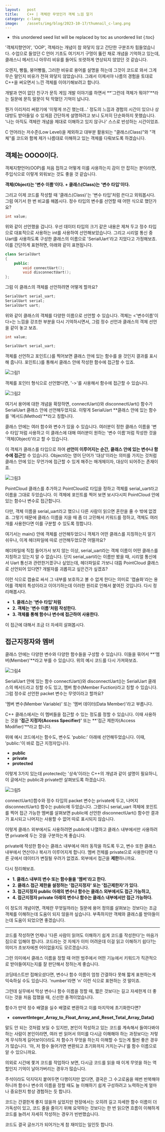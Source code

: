 ```yaml
---
layout:   post
title:    C++ | 객체란 무엇인가 객체 느낌 알기
category: c-lang
image:    /assets/img/blog/2023-10-17/thumnail_c-lang.png
---
```


* this unordered seed list will be replaced by toc as unordered list
{:toc}

'객체지향언어', 'OOP', 객체라는 개념이 참 와닿지 않고 간단한 구분조차 힘들었습니다. 수업으로 들었던 C 언어 기초도 여기저기 구멍이 뚫린 채로 개념을 기억하고 있는데, 클래스니 메서드니 아무리 비유를 들어도 또렷하게 연상되지 않았던 것 같습니다.

오렌지, 빵틀, 붕어빵틀, 그러한 비유로 용어를 설명을 하는데 그것이 코드로 와서 그게 무슨 말인지 비유가 전혀 와닿지 않았습니다. 그래서 이제서야 나름의 경험을 토대로 C++을 써오면서 느낀 객체를 이야기해보려고 합니다. 

개발과 연이 없던 친구가 문득 게임 개발 이야기를 하면서 **'그런데 객체가 뭐야?'**라는 질문에 문득 말문이 턱 막혔던 기억이 납니다.

뭔가 이리저리 써왔기에 '이렇게 쓰긴 했는데...' 정도의 느낌과 경험의 시간이 있으나 상대방도 받아들일 수 있게끔 간단하게 설명하려고 보니 도저히 단순화하지 못했습니다. '나는 아직도 객체란 개념을 제대로 이해하고 있지 않구나' 스스로 반성하는 시간이었죠.

C 언어라는 저수준(Low Level)을 제외하고 대부분 활용되는 "클래스(Class)"와 "객체"를 코드와 함께 제가 나름대로 이해하고 있는 객체를 다뤄보도록 하겠습니다.

## 객체는 OOOO이다.

객체지향언어(OOP)를 처음 접하고 어떻게 이를 사용하는지 감이 안 잡히는 분이라면, 주입식으로 이렇게 외워보는 것도 좋을 것 같습니다.

**객체(Object)는 '변수 이름'이다. + 클래스(Class)는 '변수 타입'이다.**

그리고 이제 코드를 작성할 때 '클래스(Class)'는 '변수 타입'처럼 쓴다고 외워봅시다. 그럼 여기서 한 번 비교를 해봅시다. 정수 타입의 변수를 선언할 때 어떤 식으로 했던가요?

~~~cpp
int value;
~~~

위와 같이 선언했을 겁니다. 우선 데이터 타입의 크기 같은 내용은 제쳐 두고 정수 타입으로 대표적으로 사용하는 int를 사용하여 선언해보았습니다. 그리고 시리얼 통신 중 Uart를 사용하도록 구성한 클래스의 이름으로 'SerialUart'라고 지었다고 가정해보죠. 이를 간단하게 표현하면, 아래와 같이 표현됩니다.

~~~cpp
class SerialUart
{
    public:
        void connectUart();
        void disconnectUart();
};
~~~

그럼 이 클래스의 객체를 선언하려면 어떻게 할까요?

~~~cpp
SerialUart serial_uart;
SerialUart serial;
SerialUart uart;
~~~

위와 같이 클래스의 객체를 다양한 이름으로 선언할 수 있습니다. 객체는 <'변수이름'이다>는 느낌을 강조한 부분을 다시 기억하시면서, 그럼 정수 선언과 클래스의 객체 선언을 같이 놓고 보죠.

~~~cpp
int value;

SerialUart serial_uart;
~~~

객체를 선언하고 포인트(.)를 찍어보면 클래스 안에 있는 함수를 쓸 것인지 결과를 표시해 줍니다. 포인트(.)를 통해서 클래스 안에 작성한 함수에 접근할 수 있죠.

![그림1](https://github.com/BGAB0322/bgab.github.io/blob/main/assets/img/blog/2023-10-17/cpp_what_object_1.png?raw=true)

객체를 포인터 형식으로 선언했다면, '->'를 사용해서 함수에 접근할 수 있습니다.

![그림2](https://github.com/BGAB0322/bgab.github.io/blob/main/assets/img/blog/2023-10-17/cpp_what_object_2.png?raw=true)

여기서 용어에 대한 개념을 확장하면, connectUart()와 disconnectUart() 함수가 SerialUart 클래스 안에 선언해두었지요. 이렇게 SerialUart **클래스 안에 있는 함수를 '메서드(Method)'**라고 칭합니다.

클래스 안에는 여러 함수와 변수가 있을 수 있습니다. 여러분이 정한 클래스 이름을 '변수 타입'처럼 사용하고 이 클래스에 대해 여러분이 원하는 '변수 이름'처럼 작성한 것을 '객체(Object)'라고 할 수 있습니다.

이 객체가 클래스를 타입으로 하여 **선언이 이루어지는 순간, 클래스 안에 있는 변수나 함수에 접근**할 수 있습니다. Object라는 영어 단어가 '대상'이라는 의미를 가지는 것처럼 클래스 안에 있는 무언가에 접근할 수 있게 해주는 매개체이자, 대상이 되어주는 존재이죠.

![그림3](https://github.com/BGAB0322/bgab.github.io/blob/main/assets/img/blog/2023-10-17/cpp_what_object_3.png?raw=true)

PointCloud 클래스를 추가하고 PointCloud로 타입을 정하고 객체를 serial_uart라고 이름을 그대로 두었습니다. 이 객체에 포인트를 찍어 보면 보시다시피 PointCloud 안에 있는 함수나 변수로 접근합니다.

다만, 객체 이름을 serial_uart라고 했으니 다른 사람이 읽으면 혼란을 줄 수 밖에 없겠죠. 그렇기 때문에 클래스 이름을 지을 때 좀 더 고민해서 키워드를 정하고, 객체도 여러 개를 사용한다면 이를 구분할 수 있도록 정합니다.

여기서는 main() 안에 객체를 선언해두었으니 객체가 어떤 클래스를 지칭하는지 알기 쉬우나, 이게 헤더파일에 따로 선언해두었으면 어떨까요?​

헤더파일에 직접 들어가서 보지 않는 이상, serial_uart라는 객체 이름이 어떤 클래스를 지칭하고 있는지 알 수 없습니다. 단지 serial_uart라는 이름만 봤을 때, 시리얼 통신에서 Uart 통신과 관련한거겠구나 싶었는데, 헤더파일로 가보니 대뜸 PointCloud 클래스로 선언되어 있다면? 개발자를 괴롭히고 싶은건가 싶겠죠?

이런 식으로 캡슐로 싸서 그 내부를 보호하고 볼 수 없게 한다는 의미로 '캡슐화'라는 용어를 객체의 특성이라고 이야기하는데 이러한 원리로 인해서 붙여진 것입니다. 다시 정리해봅시다.

* **1. 클래스는 '변수 타입'처럼**
* **2. 객체는 '변수 이름'처럼 작성한다.**
* **3. 객체를 통해 함수나 변수에 접근하여 사용한다.**

이 접근에 대해서 조금 더 자세히 살펴봅시다.

## 접근지정자와 멤버

클래스 안에는 다양한 변수와 다양한 함수들을 구성할 수 있습니다. 이들을 묶어서 **'멤버(Member)'**라고 부를 수 있습니다. 위의 예시 코드를 다시 가져와보죠.

![그림4](https://github.com/BGAB0322/bgab.github.io/blob/main/assets/img/blog/2023-10-17/cpp_what_object_4.png?raw=true)

SerialUart 안에 있는 함수 connectUart()와 disconnectUart()는 SerialUart 클래스의 메서드라고 칭할 수도 있고, 멤버 함수(Member Fuction)라고 칭할 수 있습니다. 그럼 정수로 선언한 packet 변수는 무엇이라고 할까요?

'멤버 변수(Member Variable)' 또는 '멤버 데이터(Data Member)'라고 부릅니다.

C++ 클래스에서는 이 멤버들을 접근할 수 있는 정도를 정할 수 있습니다. 이때 사용하는 것을 **'접근 지정자(Access Specifier)'** 또는 **'접근 제한자(Access Modifier)'**라고 합니다.

위에 예시 코드에서는 함수도, 변수도 'public:' 아래에 선언해두었습니다. 이때, 'public:'이 바로 접근 지정자입니다.

* **public**
* **private**
* **protected**

이렇게 3가지 있는데 protected는 '상속'이라는 C++의 개념과 같이 설명이 필요하니, 이 글에서는 public과 private만 살펴보도록 하겠습니다.

![그림5](https://github.com/BGAB0322/bgab.github.io/blob/main/assets/img/blog/2023-10-17/cpp_what_object_5.png?raw=true)

connectUart()함수와 정수 타입의 packet 변수는 private에 두고, 나머지 disconnectUart() 함수는 public에 두었습니다. 그랬더니 serial_uart 객체에 포인트를 찍어 접근 가능한 멤버를 살펴보면 public에 선언한 disconnectUart() 함수만 결과가 표시되고 나머지는 사용할 수 없어 따로 표시되지 않습니다.

이렇게 클래스 외부에서도 사용하려면 public에 나열하고 클래스 내부에서만 사용하려면 private에 두는 것을 구분하는게 좋습니다.

private에 작성한 함수는 클래스 내부에서 여러 동작을 하도록 두고, 변수 또한 클래스 내부에서 연산이나 복사가 이루어지게 합니다. 멤버 전체를 private으로 사용한다면 다른 곳에서 데이터가 변질될 우려가 없겠죠. 외부에서 접근을 **제한**하니까요.

다시 정리해보죠.

* **1. 클래스 내부의 변수 또는 함수들을 '멤버'라고 한다.**
* **2. 클래스 접근 제한을 설정하는 '접근지정자' 또는 '접근제한자'가 있다.**
* **3. 접근지정자 public 아래의 변수나 함수는 클래스 외부에서도 접근 가능하고,**
* **4. 접근지정자 private 아래의 변수나 함수는 클래스 내부에서만 접근 가능하다.**

이 정도의 개념이면, 객체란 무엇일까라는 질문에 용어 정의를 살펴보는 것보다는 조금 객체를 이해하는데 도움이 되지 않을까 싶습니다. 부족하지만 객체와 클래스를 받아들이는데 도움이 되었으면 좋겠습니다.

---

코드를 작성하면 언제나 '다른 사람이 읽어도 이해하기 쉽게 코드를 작성한다'는 마음가짐으로 임해야 합니다. 코드라는 것 자체가 이미 어려운데 이걸 읽고 이해하기 쉽다?는 의미가 초보자에겐 어이없을지도 모르겠습니다. 

그런 의미에서 클래스 이름을 정할 때 어떤 범주에서 어떤 기능에서 키워드가 직관적으로 받아들여지는지를 잘 판단해서 정하는게 좋습니다.

코딩테스트만 접해오셨다면, 변수나 함수 이름이 엄청 간결하다 못해 짧게 표현하는게 익숙하실 수도 있습니다. 'number'라면 'n' 이런 식으로 표현하는 것 말이죠.

그런데 실무에서 막상 변수나 함수 이름을 정할 때, 짧은 것보다는 길고 자세한게 더 좋다는 것을 처음 접했을 때, 신선한 충격이었습니다.

함수가 만약 정수 배열을 실수 배열로 변환하고 이를 마지막에 초기화한다면?

* **​convertInteger_Array_to_Float_Array_and_Reset_Total_Array_Data()**

말도 안 되는 것처럼 보일 수 있지만, 본인이 작성하고 있는 코드를 계속해서 들여다봐야 하는 사람이 본인이라면, 여러 번 읽어서 의미를 다시금 이해해야 하는 과정보다는 저렇게 무식하게 길어보이더라도 저 함수가 무엇을 하는지 이해할 수 있는게 훨씬 좋은 경우가 많습니다. '아, 저 함수 들어가면 변환되고 초기화까지 거치는구나'를 함수 이름으로 알 수 있으니까요.

의외로 시간에 쫓겨 코드를 작업하다 보면, 다시금 코드를 읽을 때 이게 무엇을 하는 역할인지 기억이 날아가버리는 경우가 많습니다.

주석이라도 덕지덕지 붙여두면 다행이지만 없다면, 결국은 그 수고로움을 매번 반복해야 하니까 함수나 변수의 이름을 정할 때도 늘 이해하기 쉽게 구성하려고 노력하는게 얼마나 중요한지 항상 경험하는 듯 합니다.

코드는 간결한게 좋지 않을까 싶었지만 현장에서는 오히려 길고 자세한 함수 이름이 더 가독성이 있고, 코드 줄을 줄이기 위해 요약하는 것보다는 한 번 읽으면 흐름이 이해하게 코드를 늘려서 자세히 작성하는 경우가 빈번했습니다.

코드도 결국 글쓰기가 되어가는게 참 재미있는 일인듯 합니다.